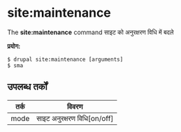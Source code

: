 # site:maintenance
The **site:maintenance** command साइट को अनुरक्षरण विधि में बदले

**प्रयोग:**
```
$ drupal site:maintenance [arguments] 
$ sma  
```

## उपलब्ध तर्कों  
तर्क | विवरण
---------|-------------
mode | साइट अनुरक्षरण विधि[on/off]
